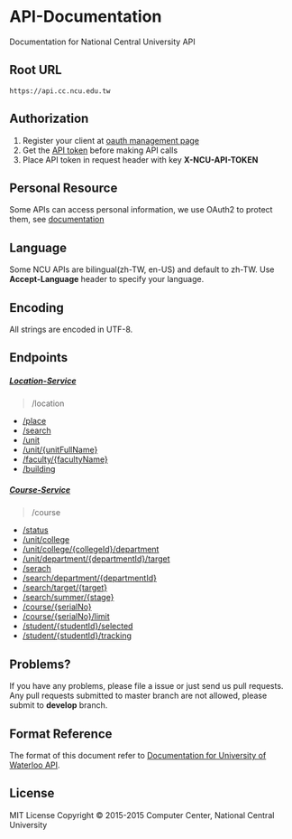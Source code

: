 # API-Documentation
Documentation for National Central University API

## Root URL
```
https://api.cc.ncu.edu.tw
```

## Authorization
1. Register your client at [oauth management page]()
2. Get the [API token](oauth-service/api_token.md) before making API calls
3. Place API token in request header with key **X-NCU-API-TOKEN**

## Personal Resource
Some APIs can access personal information, we use OAuth2 to protect them, see [documentation](oauth-service/README.md)

## Language
Some NCU APIs are bilingual(zh-TW, en-US) and default to zh-TW. Use **Accept-Language** header to specify your language.

## Encoding
All strings are encoded in UTF-8.

## Endpoints
##### [Location-Service]
> /location
- [/place](location-service/place.md)
- [/search](location-service/search.md)
- [/unit](location-service/unit.md)
- [/unit/{unitFullName}](location-service/unit_unitName.md)
- [/faculty/{facultyName}](location-service/faculty.md)
- [/building](location-service/building.md)

##### [Course-Service]
> /course
- [/status](course-service/status.md)
- [/unit/college](course-service/unit/college.md)
- [/unit/college/{collegeId}/department](course-service/unit/college_department.md)
- [/unit/department/{departmentId}/target](course-service/unit/department_target.md)
- [/serach](course-service/search/search.md)
- [/search/department/{departmentId}](course-service/search/department.md)
- [/search/target/{target}](course-service/search/target.md)
- [/search/summer/{stage}](course-service/search/summer.md)
- [/course/{serialNo}](course-service/course/course.md)
- [/course/{serialNo}/limit](course-service/course/limit.md)
- [/student/{studentId}/selected](course-service/student/selected.md)
- [/student/{studentId}/tracking](course-service/student/tracking.md)

## Problems?
If you have any problems, please file a issue or just send us pull requests.
Any pull requests submitted to master branch are not allowed, please submit to **develop** branch.

## Format Reference
The format of this document refer to [Documentation for University of Waterloo API](https://github.com/uWaterloo/api-documentation).

## License
MIT License Copyright © 2015-2015 Computer Center, National Central University

[API management page]:https://api.cc.ncu.edu.tw/manage
[Location-Service]:https://github.com/NCU-CC/Location-Service
[Course-Service]:https://github.com/NCU-CC/Course-Service